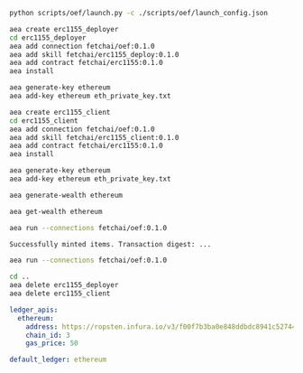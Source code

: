 ``` bash
python scripts/oef/launch.py -c ./scripts/oef/launch_config.json
```
``` bash
aea create erc1155_deployer
cd erc1155_deployer
aea add connection fetchai/oef:0.1.0
aea add skill fetchai/erc1155_deploy:0.1.0
aea add contract fetchai/erc1155:0.1.0
aea install
```
``` bash
aea generate-key ethereum
aea add-key ethereum eth_private_key.txt
```
``` bash
aea create erc1155_client
cd erc1155_client
aea add connection fetchai/oef:0.1.0
aea add skill fetchai/erc1155_client:0.1.0
aea add contract fetchai/erc1155:0.1.0
aea install
```
``` bash
aea generate-key ethereum
aea add-key ethereum eth_private_key.txt
```
``` bash
aea generate-wealth ethereum
```
``` bash
aea get-wealth ethereum
```
``` bash
aea run --connections fetchai/oef:0.1.0
```
``` bash
Successfully minted items. Transaction digest: ...
```
``` bash
aea run --connections fetchai/oef:0.1.0
```
``` bash
cd ..
aea delete erc1155_deployer
aea delete erc1155_client
```
``` yaml
ledger_apis:
  ethereum:
    address: https://ropsten.infura.io/v3/f00f7b3ba0e848ddbdc8941c527447fe
    chain_id: 3
    gas_price: 50
```
``` yaml
default_ledger: ethereum
```
